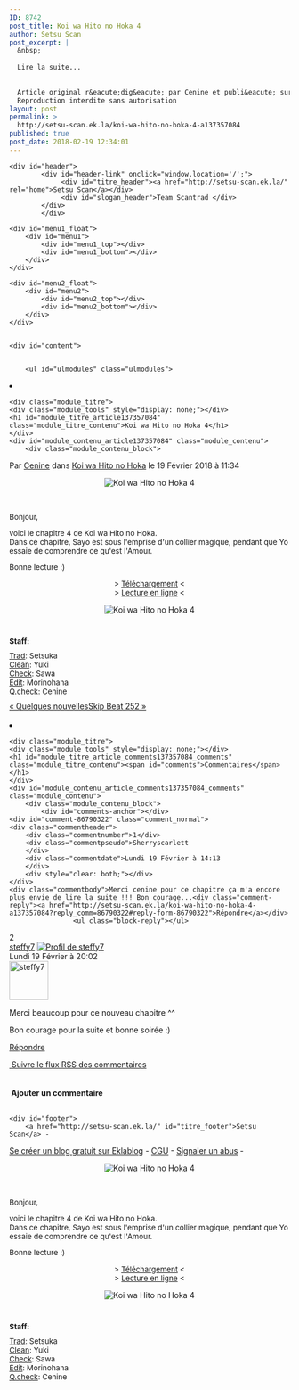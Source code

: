 ```yaml
---
ID: 8742
post_title: Koi wa Hito no Hoka 4
author: Setsu Scan
post_excerpt: |
  &nbsp;
  
  Lire la suite...
  
  
  Article original r&eacute;dig&eacute; par Cenine et publi&eacute; sur Setsu Scan
  Reproduction interdite sans autorisation
layout: post
permalink: >
  http://setsu-scan.ek.la/koi-wa-hito-no-hoka-4-a137357084
published: true
post_date: 2018-02-19 12:34:01
---
```

<div class="feedwordpress-gaffer-full-text"><div id="top"></div>
<div id="body">

<div id="background">

	<div id="header">
            <div id="header-link" onclick="window.location='/';">
                 <div id="titre_header"><a href="http://setsu-scan.ek.la/" rel="home">Setsu Scan</a></div>
                 <div id="slogan_header">Team Scantrad </div>
            </div>
			</div>
	
	<div id="menu1_float">
		<div id="menu1">
			<div id="menu1_top"></div>
			<div id="menu1_bottom"></div>
		</div>
	</div>
	
	<div id="menu2_float">
		<div id="menu2">
			<div id="menu2_top"></div>
			<div id="menu2_bottom"></div>
		</div>
	</div>


	<div id="content">

        
        <ul id="ulmodules" class="ulmodules">
<li id="module_article137357084">
	
	<div class="module_titre">
	<div class="module_tools" style="display: none;"></div>
	<h1 id="module_titre_article137357084" class="module_titre_contenu">Koi wa Hito no Hoka 4</h1>
	</div>
	<div id="module_contenu_article137357084" class="module_contenu">
		<div class="module_contenu_block">
			
<div class="article_info">
Par <a href="https://www.eklablog.com/profile/30159660">Cenine</a> dans <a href="http://setsu-scan.ek.la/koi-wa-hito-no-hoka-c28739516">Koi wa Hito no Hoka</a> le <span class="article_info_date">19 Février 2018 à 11:34</span>
</div>
<div class="article_text">
<p style="text-align: center;"><img src="http://ekladata.com/byDfLUhEI7EOpcWtkT5Xb9qYbsA@500x483.jpg" alt="Koi wa Hito no Hoka 4"></p>
<p style="text-align: center;"> </p>
<p style="font-size: 13.3333px;">Bonjour,</p>
<p style="font-size: 13.3333px;">voici le chapitre 4 de Koi wa Hito no Hoka.<br>Dans ce chapitre, Sayo est sous l'emprise d'un collier magique, pendant que Yo essaie de comprendre ce qu'est l'Amour.</p>
<p style="font-size: 13.3333px;">Bonne lecture :)</p>
<p style="box-sizing: content-box; margin: 0px 0px 10px; font-size: 13.3333px; text-align: center;"><span style="box-sizing: content-box; font-size: 13.3333px;">&gt; <a href="http://www.mediafire.com/file/dcd6u5xdlq8l2id/%5BSetsuScan%5D_Koi_wa_Hito_no_Hoka_Ch4.zip" target="_blank">Téléchargement</a></span><span style="box-sizing: content-box; font-size: 13.3333px;"> &lt;</span><br style="box-sizing: content-box; font-size: 13.3333px;"><span style="box-sizing: content-box; font-size: 13.3333px;">&gt; <a href="https://s.joomeo.com/5a89e0974a0ba" target="_blank">Lecture en ligne</a></span><span style="box-sizing: content-box; font-size: 13.3333px;"> &lt;</span><em style="box-sizing: content-box;"></em></p>
<p style="text-align: center;"><img src="http://ekladata.com/R7AL7IikNArtY3N5cFrC4bYnjSo@150x162.jpg" alt="Koi wa Hito no Hoka 4"></p>
<p style="box-sizing: content-box; margin: 0px 0px 10px; font-size: 13.3333px; text-align: center;"> </p>
<p style="box-sizing: content-box; margin: 0px 0px 10px; font-size: 13.3333px; text-align: justify;"><strong style="box-sizing: content-box; text-align: left; font-size: 13.3333px;">Staff:               </strong></p>
<p style="box-sizing: content-box; margin: 0px 0px 10px; font-size: 13.3333px;"><strong style="box-sizing: content-box; text-align: left; font-size: 13.3333px;"><span style="box-sizing: content-box; font-size: 13.3333px; font-weight: normal;"><span style="box-sizing: content-box; text-decoration-line: underline;">Trad</span>: Setsuka<br style="box-sizing: content-box;"></span></strong><strong style="box-sizing: content-box; text-align: left; font-size: 13.3333px;"><span style="box-sizing: content-box; font-size: 13.3333px; font-weight: normal;"><span style="box-sizing: content-box; text-decoration-line: underline;">Clean</span>: Yuki<br style="box-sizing: content-box;"></span></strong><strong style="box-sizing: content-box; text-align: left; font-size: 13.3333px;"><span style="box-sizing: content-box; font-size: 13.3333px; font-weight: normal;"><span style="box-sizing: content-box; text-decoration-line: underline;">Check</span>: Sawa<br style="box-sizing: content-box;"></span></strong><strong style="box-sizing: content-box; text-align: left; font-size: 13.3333px;"><span style="box-sizing: content-box; font-size: 13.3333px; font-weight: normal;"><span style="box-sizing: content-box; text-decoration-line: underline;">Édit</span>: Morinohana</span></strong><span style="box-sizing: content-box; font-size: 13.3333px; text-align: center;"><br style="box-sizing: content-box;"><span style="box-sizing: content-box; text-decoration-line: underline;">Q.check</span>: Cenine</span></p>
</div>
<div class="article_nextprev">
<span class="article_prev"><a href="http://setsu-scan.ek.la/quelques-nouvelles-a136215976">« Quelques nouvelles</a></span><span class="article_next"><a href="http://setsu-scan.ek.la/skip-beat-252-a138762666">Skip Beat 252 »</a></span>
</div>
<br>
</div>
</div>
	<div class="module_bottom"></div>
</li>
<li id="module_article_comments137357084_comments">
	
	<div class="module_titre">
	<div class="module_tools" style="display: none;"></div>
	<h1 id="module_titre_article_comments137357084_comments" class="module_titre_contenu"><span id="comments">Commentaires</span></h1>
	</div>
	<div id="module_contenu_article_comments137357084_comments" class="module_contenu">
		<div class="module_contenu_block">
			<div id="comments-anchor"></div>
	<div id="comment-86790322" class="comment_normal">
	<div class="commentheader">
		<div class="commentnumber">1</div>
		<div class="commentpseudo">Sherryscarlett
		</div>
		<div class="commentdate">Lundi 19 Février à 14:13
		</div>
		<div style="clear: both;"></div>
	</div>
	<div class="commentbody">Merci cenine pour ce chapitre ça m'a encore plus envie de lire la suite !!! Bon courage...<div class="comment-reply"><a href="http://setsu-scan.ek.la/koi-wa-hito-no-hoka-4-a137357084?reply_comm=86790322#reply-form-86790322">Répondre</a></div>
					<ul class="block-reply"></ul>
<div style="clear: both;"></div>
	</div>
	</div>
	<div id="comment-86795844" class="comment_normal">
	<div class="commentheader">
		<div class="commentnumber">2</div>
		<div class="commentpseudo">
			<a href="https://www.eklablog.com/profile/28882926">steffy7</a>
			<a href="https://www.eklablog.com/profile/28882926" onmouseover='Help.bubble(this, "Profil de steffy7");'>
				<img src="http://setsu-scan.ek.la/images/icon_member.png" alt="Profil de steffy7" class="icon"></a>
		</div>
		<div class="commentdate">Lundi 19 Février à 20:02
		</div>
		<div style="clear: both;"></div>
	</div>
	<div class="commentbody">
		<div class="commentavatar">
			<a href="https://www.eklablog.com/profile/28882926" onmouseover='Help.bubble(this, "Profil de steffy7");'>
				<img src="http://ekladata.com/_phCUL1zw2vBDrW-cWBoWWVS560@100x100.jpg" alt="steffy7" width="70"></a>
		</div>
<p>Merci beaucoup pour ce nouveau chapitre ^^</p>
<p>Bon courage pour la suite et bonne soirée :)</p>
<div class="comment-reply"><a href="http://setsu-scan.ek.la/koi-wa-hito-no-hoka-4-a137357084?reply_comm=86795844#reply-form-86795844">Répondre</a></div>
					<ul class="block-reply"></ul>
<div style="clear: both;"></div>
	</div>
	</div>
<a href="http://setsu-scan.ek.la/rss/28739516-137357084-koi-wa-hito-no-hoka-4/comments/" rel="nofollow"><img src="http://setsu-scan.ek.la/images/icon_rss.png" alt="" class="icon"> Suivre le flux RSS des commentaires</a><br><br><br><strong><img src="http://setsu-scan.ek.la/images/icon_comment_add.png" alt="" class="icon"> Ajouter un commentaire</strong>
		<br><br>
		</div>
</div>
	<div class="module_bottom"></div>
</li>
</ul>
</div>


	<div id="footer">
		<a href="http://setsu-scan.ek.la/" id="titre_footer">Setsu Scan</a> -
<a href="https://www.eklablog.com/">Se créer un blog gratuit sur Eklablog</a> -
<a href="http://www.eklablog.com/conditions-generales-d-utilisation-p9652" rel="nofollow">CGU</a> -
<a href="https://www.eklablog.com/support" rel="nofollow">Signaler un abus</a> -
	</div>


</div>

</div>
<div id="menubarabsolute">

<div id="menubar_show" style="display: none;" onclick="MenuBar.show();">
</div>

<div id="menubar" style="display: none;">

<table cellpadding="0" cellspacing="0"><tr>
<td id="menubar_hide" onclick="MenuBar.hide();">
	</td>

	<td id="menubar_logo">
		<a href="http://www.eklablog.com/" title="Créer un blog gratuit avec EklaBlog"><img src="http://setsu-scan.ek.la/images/menubar/logo.png"></a>
	</td>

	
	<td id="menubar_signin">
		
	</td>

	

	

	
</tr></table>
<div id="menubar_info">
	 
</div>

</div>

</div><p style="text-align: center;"><img src="http://ekladata.com/byDfLUhEI7EOpcWtkT5Xb9qYbsA@500x483.jpg" alt="Koi wa Hito no Hoka 4"></p>
<p style="text-align: center;"> </p>
<p style="font-size: 13.3333px;">Bonjour,</p>
<p style="font-size: 13.3333px;">voici le chapitre 4 de Koi wa Hito no Hoka.<br>Dans ce chapitre, Sayo est sous l'emprise d'un collier magique, pendant que Yo essaie de comprendre ce qu'est l'Amour.</p>
<p style="font-size: 13.3333px;">Bonne lecture :)</p>
<p style="box-sizing: content-box; margin: 0px 0px 10px; font-size: 13.3333px; text-align: center;"><span style="box-sizing: content-box; font-size: 13.3333px;">&gt; <a href="http://www.mediafire.com/file/dcd6u5xdlq8l2id/%5BSetsuScan%5D_Koi_wa_Hito_no_Hoka_Ch4.zip" target="_blank">Téléchargement</a></span><span style="box-sizing: content-box; font-size: 13.3333px;"> &lt;</span><br style="box-sizing: content-box; font-size: 13.3333px;"><span style="box-sizing: content-box; font-size: 13.3333px;">&gt; <a href="https://s.joomeo.com/5a89e0974a0ba" target="_blank">Lecture en ligne</a></span><span style="box-sizing: content-box; font-size: 13.3333px;"> &lt;</span><em style="box-sizing: content-box;"></em></p>
<p style="text-align: center;"><img src="http://ekladata.com/R7AL7IikNArtY3N5cFrC4bYnjSo@150x162.jpg" alt="Koi wa Hito no Hoka 4"></p>
<p style="box-sizing: content-box; margin: 0px 0px 10px; font-size: 13.3333px; text-align: center;"> </p>
<p style="box-sizing: content-box; margin: 0px 0px 10px; font-size: 13.3333px; text-align: justify;"><strong style="box-sizing: content-box; text-align: left; font-size: 13.3333px;">Staff:               </strong></p>
<p style="box-sizing: content-box; margin: 0px 0px 10px; font-size: 13.3333px;"><strong style="box-sizing: content-box; text-align: left; font-size: 13.3333px;"><span style="box-sizing: content-box; font-size: 13.3333px; font-weight: normal;"><span style="box-sizing: content-box; text-decoration-line: underline;">Trad</span>: Setsuka<br style="box-sizing: content-box;"></span></strong><strong style="box-sizing: content-box; text-align: left; font-size: 13.3333px;"><span style="box-sizing: content-box; font-size: 13.3333px; font-weight: normal;"><span style="box-sizing: content-box; text-decoration-line: underline;">Clean</span>: Yuki<br style="box-sizing: content-box;"></span></strong><strong style="box-sizing: content-box; text-align: left; font-size: 13.3333px;"><span style="box-sizing: content-box; font-size: 13.3333px; font-weight: normal;"><span style="box-sizing: content-box; text-decoration-line: underline;">Check</span>: Sawa<br style="box-sizing: content-box;"></span></strong><strong style="box-sizing: content-box; text-align: left; font-size: 13.3333px;"><span style="box-sizing: content-box; font-size: 13.3333px; font-weight: normal;"><span style="box-sizing: content-box; text-decoration-line: underline;">Édit</span>: Morinohana</span></strong><span style="box-sizing: content-box; font-size: 13.3333px; text-align: center;"><br style="box-sizing: content-box;"><span style="box-sizing: content-box; text-decoration-line: underline;">Q.check</span>: Cenine</span></p></div>